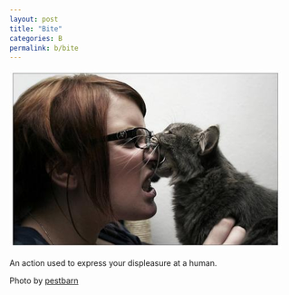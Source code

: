 ```yaml
---
layout: post
title: "Bite"
categories: B
permalink: b/bite
---
```


<img src="/images/b/bite.jpg">

An action used to express your displeasure at a human.

Photo by <a href="http://www.flickr.com/photos/pestbarn/2572656855/">pestbarn</a>